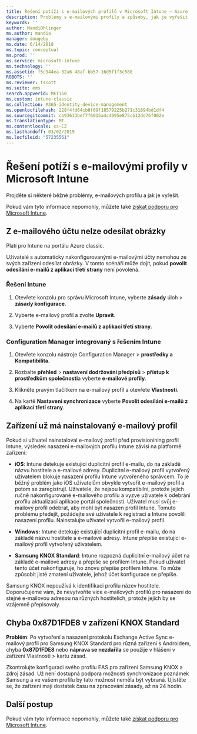 ```yaml
---
title: Řešení potíží s e-mailových profilů v Microsoft Intune – Azure | Dokumentace Microsoftu
description: Problémy s e-mailovými profily a způsoby, jak je vyřešit
keywords: ''
author: MandiOhlinger
ms.author: mandia
manager: dougeby
ms.date: 6/14/2018
ms.topic: conceptual
ms.prod: ''
ms.service: microsoft-intune
ms.technology: ''
ms.assetid: f5c944ea-32a6-48af-bb57-16d5f1f3c588
ROBOTS: ''
ms.reviewer: tscott
ms.suite: ems
search.appverid: MET150
ms.custom: intune-classic
ms.collection: M365-identity-device-management
ms.openlocfilehash: 228f4fd64cb8f09f18579225b271c31894bd1df4
ms.sourcegitcommit: cb93613bef7f6015a4c4095e875cb12dd76f002e
ms.translationtype: MT
ms.contentlocale: cs-CZ
ms.lasthandoff: 03/02/2019
ms.locfileid: "57235561"
---
```

# <a name="troubleshoot-email-profiles-in-microsoft-intune"></a>Řešení potíží s e-mailovými profily v Microsoft Intune

Projděte si některé běžné problémy, e-mailových profilu a jak je vyřešit.

Pokud vám tyto informace nepomohly, můžete také [získat podporu pro Microsoft Intune](get-support.md).

## <a name="unable-to-send-images-from--email-account"></a>Z e-mailového účtu nelze odesílat obrázky
Platí pro Intune na portálu Azure classic.

Uživatelé s automaticky nakonfigurovanými e-mailovými účty nemohou ze svých zařízení odesílat obrázky. V tomto scénáři může dojít, pokud **povolit odesílání e-mailů z aplikací třetí strany** není povolená.

### <a name="intune-solution"></a>Řešení Intune

1. Otevřete konzolu pro správu Microsoft Intune, vyberte **zásady** úloh > **zásady konfigurace**.

2. Vyberte e-mailový profil a zvolte **Upravit**.

3. Vyberte **Povolit odesílání e-mailů z aplikací třetí strany.**

### <a name="configuration-manager-integrated-with-intune-solution"></a>Configuration Manager integrovaný s řešením Intune

1. Otevřete konzolu nástroje Configuration Manager > **prostředky a Kompatibilita**.

2. Rozbalte **přehled** > **nastavení dodržování předpisů** > **přístup k prostředkům společnosti**a vyberte **e-mailové profily**.

3. Klikněte pravým tlačítkem na e-mailový profil a otevřete **Vlastnosti**.

4. Na kartě **Nastavení synchronizace** vyberte **Povolit odesílání e-mailů z aplikací třetí strany**.

## <a name="device-already-has-an-email-profile-installed"></a>Zařízení už má nainstalovaný e-mailový profil

Pokud si uživatel nainstaloval e-mailový profil před provisionining profil Intune, výsledek nasazení e-mailových profilu Intune závisí na platformě zařízení:

- **iOS**: Intune detekuje existující duplicitní profil e-mailu, do na základě názvu hostitele a e-mailové adresy. Duplicitní e-mailový profil vytvořený uživatelem blokuje nasazení profilu Intune vytvořeného správcem. To je běžný problém jako iOS uživatelům obvykle vytvořit e-mailový profil a potom se zaregistrují. Uživatele, že nejsou kompatibilní, protože jejich ručně nakonfigurované e-mailového profilu a vyzve uživatele k odebrání profilu aktualizaci aplikace portál společnosti. Uživatel musí svůj e-mailový profil odebrat, aby mohl být nasazen profil Intune. Tomuto problému předejít, požádejte své uživatele k registraci a Intune povolili nasazení profilu. Nainstalujte uživatel vytvořil e-mailový profil.

- **Windows:** Intune detekuje existující duplicitní profil e-mailu, do na základě názvu hostitele a e-mailové adresy. Intune přepíše existující e-mailový profil vytvořený uživatelem.

- **Samsung KNOX Standard**: Intune rozpozná duplicitní e-mailový účet na základě e-mailové adresy a přepíše se profilem Intune. Pokud uživatel tento účet nakonfiguruje, ho znovu přepíše profilem Intune. To může způsobit jisté zmatení uživatele, jehož účet konfigurace se přepíše.

Samsung KNOX nepoužívá k identifikaci profilu název hostitele. Doporučujeme vám, že nevytvoříte více e-mailových profilů pro nasazení do stejné e-mailovou adresou na různých hostitelích, protože jejich by se vzájemně přepisovaly.

## <a name="error--0x87d1fde8-for-knox-standard-device"></a>Chyba 0x87D1FDE8 v zařízení KNOX Standard
**Problém**: Po vytvoření a nasazení protokolu Exchange Active Sync e-mailový profil pro Samsung KNOX Standard pro různá zařízení s Androidem, chyba **0x87D1FDE8** nebo **náprava se nezdařila** se použije v hlášení v zařízení Vlastnosti > kartu zásad.

Zkontrolujte konfiguraci svého profilu EAS pro zařízení Samsung KNOX a zdroj zásad. Už není dostupná podpora možnosti synchronizace poznámek Samsung a ve vašem profilu by tato možnost neměla být vybraná. Ujistěte se, že zařízení mají dostatek času na zpracování zásady, až na 24 hodin.

## <a name="next-steps"></a>Další postup
Pokud vám tyto informace nepomohly, můžete také [získat podporu pro Microsoft Intune](get-support.md).
